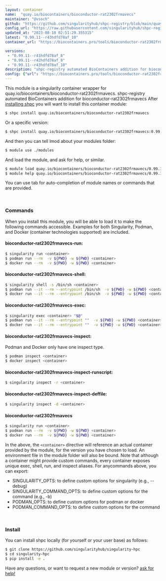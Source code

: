 ```yaml
---
layout: container
name:  "quay.io/biocontainers/bioconductor-rat2302frmavecs"
maintainer: "@vsoch"
github: "https://github.com/singularityhub/shpc-registry/blob/main/quay.io/biocontainers/bioconductor-rat2302frmavecs/container.yaml"
config_url: "https://raw.githubusercontent.com/singularityhub/shpc-registry/main/quay.io/biocontainers/bioconductor-rat2302frmavecs/container.yaml"
updated_at: "2023-08-18 02:51:29.355315"
latest: "0.99.11--r43hdfd78af_10"
container_url: "https://biocontainers.pro/tools/bioconductor-rat2302frmavecs"

versions:
 - "0.99.11--r41hdfd78af_8"
 - "0.99.11--r42hdfd78af_9"
 - "0.99.11--r43hdfd78af_10"
description: "shpc-registry automated BioContainers addition for bioconductor-rat2302frmavecs"
config: {"url": "https://biocontainers.pro/tools/bioconductor-rat2302frmavecs", "maintainer": "@vsoch", "description": "shpc-registry automated BioContainers addition for bioconductor-rat2302frmavecs", "latest": {"0.99.11--r43hdfd78af_10": "sha256:cbe97eebc7d3478d3592b6febd0d8281553a8c7af0de1152473b8415a3e18a3f"}, "tags": {"0.99.11--r41hdfd78af_8": "sha256:ecb525816e6697282b3c1fb959c75806596721be53f5e057dd644e1dc03fd442", "0.99.11--r42hdfd78af_9": "sha256:ae3e8cf3c8cf24fd372e70e538b844335270f4f99401e011e6f96ffc05a6e035", "0.99.11--r43hdfd78af_10": "sha256:cbe97eebc7d3478d3592b6febd0d8281553a8c7af0de1152473b8415a3e18a3f"}, "docker": "quay.io/biocontainers/bioconductor-rat2302frmavecs"}
---
```


This module is a singularity container wrapper for quay.io/biocontainers/bioconductor-rat2302frmavecs.
shpc-registry automated BioContainers addition for bioconductor-rat2302frmavecs
After [installing shpc](#install) you will want to install this container module:


```bash
$ shpc install quay.io/biocontainers/bioconductor-rat2302frmavecs
```

Or a specific version:

```bash
$ shpc install quay.io/biocontainers/bioconductor-rat2302frmavecs:0.99.11--r43hdfd78af_10
```

And then you can tell lmod about your modules folder:

```bash
$ module use ./modules
```

And load the module, and ask for help, or similar.

```bash
$ module load quay.io/biocontainers/bioconductor-rat2302frmavecs/0.99.11--r43hdfd78af_10
$ module help quay.io/biocontainers/bioconductor-rat2302frmavecs/0.99.11--r43hdfd78af_10
```

You can use tab for auto-completion of module names or commands that are provided.

<br>

### Commands

When you install this module, you will be able to load it to make the following commands accessible.
Examples for both Singularity, Podman, and Docker (container technologies supported) are included.

#### bioconductor-rat2302frmavecs-run:

```bash
$ singularity run <container>
$ podman run --rm  -v ${PWD} -w ${PWD} <container>
$ docker run --rm  -v ${PWD} -w ${PWD} <container>
```

#### bioconductor-rat2302frmavecs-shell:

```bash
$ singularity shell -s /bin/sh <container>
$ podman run --it --rm --entrypoint /bin/sh  -v ${PWD} -w ${PWD} <container>
$ docker run --it --rm --entrypoint /bin/sh  -v ${PWD} -w ${PWD} <container>
```

#### bioconductor-rat2302frmavecs-exec:

```bash
$ singularity exec <container> "$@"
$ podman run --it --rm --entrypoint ""  -v ${PWD} -w ${PWD} <container> "$@"
$ docker run --it --rm --entrypoint ""  -v ${PWD} -w ${PWD} <container> "$@"
```

#### bioconductor-rat2302frmavecs-inspect:

Podman and Docker only have one inspect type.

```bash
$ podman inspect <container>
$ docker inspect <container>
```

#### bioconductor-rat2302frmavecs-inspect-runscript:

```bash
$ singularity inspect -r <container>
```

#### bioconductor-rat2302frmavecs-inspect-deffile:

```bash
$ singularity inspect -d <container>
```



#### bioconductor-rat2302frmavecs

```bash
$ singularity run <container>
$ podman run --rm  -v ${PWD} -w ${PWD} <container>
$ docker run --rm  -v ${PWD} -w ${PWD} <container>
```


In the above, the `<container>` directive will reference an actual container provided
by the module, for the version you have chosen to load. An environment file in the
module folder will also be bound. Note that although a container
might provide custom commands, every container exposes unique exec, shell, run, and
inspect aliases. For anycommands above, you can export:

 - SINGULARITY_OPTS: to define custom options for singularity (e.g., --debug)
 - SINGULARITY_COMMAND_OPTS: to define custom options for the command (e.g., -b)
 - PODMAN_OPTS: to define custom options for podman or docker
 - PODMAN_COMMAND_OPTS: to define custom options for the command

<br>

### Install

You can install shpc locally (for yourself or your user base) as follows:

```bash
$ git clone https://github.com/singularityhub/singularity-hpc
$ cd singularity-hpc
$ pip install -e .
```

Have any questions, or want to request a new module or version? [ask for help!](https://github.com/singularityhub/singularity-hpc/issues)